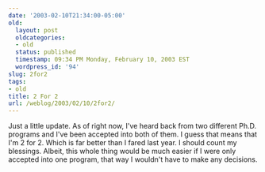 ```yaml
---
date: '2003-02-10T21:34:00-05:00'
old:
  layout: post
  oldcategories:
  - old
  status: published
  timestamp: 09:34 PM Monday, February 10, 2003 EST
  wordpress_id: '94'
slug: 2for2
tags:
- old
title: 2 For 2
url: /weblog/2003/02/10/2for2/
---
```


Just a little update.  As of right now, I've heard back from two different Ph.D. programs and I've been accepted into both of them.  I guess that means that I'm 2 for 2.  Which is far better than I fared last year.  I should count my blessings.  Albeit, this whole thing would be much easier if I were only accepted into one program, that way I wouldn't have to make any decisions.
